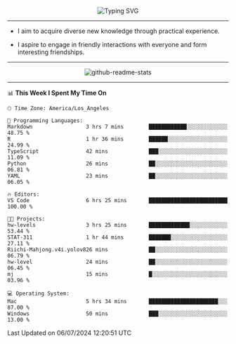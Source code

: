 <p align="center">
  <img src="https://readme-typing-svg.demolab.com?font=Fira+Code&weight=500&size=32&duration=2500&pause=1600&center=true&vCenter=true&random=false&width=1024&height=64&lines=Hi+there+%F0%9F%91%8B;I'm+delighted+you+could+make+it+here+%F0%9F%8E%89;I'm+Harry%2C+a+college+student+still+finding+my+way" alt="Typing SVG" />
</p>


---


- I aim to acquire diverse new knowledge through practical experience.

- I aspire to engage in friendly interactions with everyone and form interesting friendships.


---


<p align="center">
  <img src="https://github-readme-stats.vercel.app/api?username=Harry-Jing&show_icons=true" alt="github-readme-stats"/>
</p>


---

<!--START_SECTION:waka-->
📊 **This Week I Spent My Time On** 

```text
🕑︎ Time Zone: America/Los_Angeles

💬 Programming Languages: 
Markdown                 3 hrs 7 mins        ████████████░░░░░░░░░░░░░   48.75 % 
R                        1 hr 36 mins        ██████░░░░░░░░░░░░░░░░░░░   24.99 % 
TypeScript               42 mins             ███░░░░░░░░░░░░░░░░░░░░░░   11.09 % 
Python                   26 mins             ██░░░░░░░░░░░░░░░░░░░░░░░   06.81 % 
YAML                     23 mins             ██░░░░░░░░░░░░░░░░░░░░░░░   06.05 % 

🔥 Editors: 
VS Code                  6 hrs 25 mins       █████████████████████████   100.00 % 

🐱‍💻 Projects: 
hw-levels                3 hrs 25 mins       █████████████░░░░░░░░░░░░   53.44 % 
STAT-311                 1 hr 44 mins        ███████░░░░░░░░░░░░░░░░░░   27.11 % 
Riichi-Mahjong.v4i.yolov826 mins             ██░░░░░░░░░░░░░░░░░░░░░░░   06.79 % 
hw-level                 24 mins             ██░░░░░░░░░░░░░░░░░░░░░░░   06.45 % 
mj                       15 mins             █░░░░░░░░░░░░░░░░░░░░░░░░   03.96 % 

💻 Operating System: 
Mac                      5 hrs 34 mins       ██████████████████████░░░   87.00 % 
Windows                  50 mins             ███░░░░░░░░░░░░░░░░░░░░░░   13.00 % 
```


 Last Updated on 06/07/2024 12:20:51 UTC
<!--END_SECTION:waka-->
